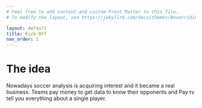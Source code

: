 ```yaml
---
# Feel free to add content and custom Front Matter to this file.
# To modify the layout, see https://jekyllrb.com/docs/themes/#overriding-theme-defaults

layout: default
title: Kick-Off
nav_order: 1
---
```


#  The idea

Nowadays  soccer analysis is acquiring interest and it became a real business. Teams pay money to get data to know their opponents and Pay tv tell you everything about a single player.
